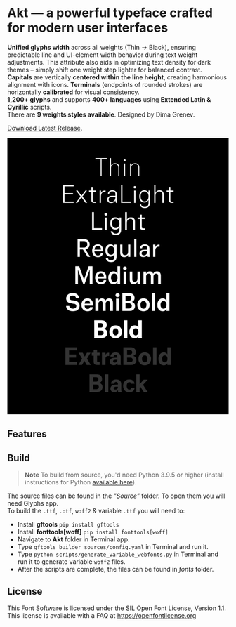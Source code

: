 # Akt — a powerful typeface crafted for modern user interfaces

**Unified glyphs width** across all weights (Thin → Black), ensuring predictable line and UI-element width behavior during text weight adjustments. This attribute also aids in optimizing text density for dark themes – simply shift one weight step lighter for balanced contrast.  
**Capitals** are vertically **centered within the line height**, creating harmonious alignment with icons. **Terminals** (endpoints of rounded strokes) are horizontally **calibrated** for visual consistency.  
**1,200+ glyphs** and supports **400+ languages** using **Extended Latin & Cyrillic** scripts.  
There are **9 weights styles available**.
Designed by Dima Grenev.

[Download Latest Release](https://github.com/dimgrenev/Akt/releases/latest).

![Sample Image](documentation/1.png)

## Features



## Build

> **Note** To build from source, you'd need Python 3.9.5 or higher (install instructions for Python [available here](https://wiki.python.org/moin/BeginnersGuide/Download)).

The source files can be found in the *"Source"* folder. To open them you will need Glyphs app.\
To build the `.ttf`, `.otf`, `woff2` & variable `.ttf` you will need to:
- Install **gftools** `pip install gftools`
- Install **fonttools[woff]** `pip install fonttools[woff]`
- Navigate to **Akt** folder in Terminal app.
- Type `gftools builder sources/config.yaml` in Terminal and run it.
- Type `python scripts/generate_variable_webfonts.py` in Terminal and run it to generate variable `woff2` files.
- After the scripts are complete, the files can be found in *fonts* folder.

## License

This Font Software is licensed under the SIL Open Font License, Version 1.1.
This license is available with a FAQ at https://openfontlicense.org
